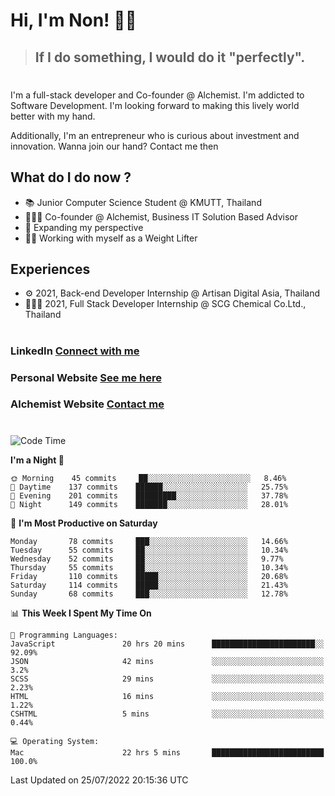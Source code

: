 # Hi, I'm Non! 🖐🏻

> ## If I do something, I would do it "perfectly".

#

I'm a full-stack developer and Co-founder @ Alchemist. I'm addicted to Software Development. I'm looking forward to making this lively world better with my hand.

Additionally, I'm an entrepreneur who is curious about investment and innovation. Wanna join our hand? Contact me then

## What do I do now ?

- 📚 Junior Computer Science Student @ KMUTT, Thailand
- 🧑🏻‍💻 Co-founder @ Alchemist, Business IT Solution Based Advisor
- 🌈 Expanding my perspective
- 🏋🏻 Working with myself as a Weight Lifter

## Experiences

- ⚙️ 2021, Back-end Developer Internship @ Artisan Digital Asia, Thailand
- 🧑🏻‍💻 2021, Full Stack Developer Internship @ SCG Chemical Co.Ltd., Thailand

#

### LinkedIn [Connect with me](https://www.linkedin.com/in/non-nontra/)

### Personal Website [See me here](https://nonnontra.com/)

### Alchemist Website [Contact me](https://alchemist-softwarehouse.co/)

#

<!--START_SECTION:waka-->
![Code Time](http://img.shields.io/badge/Code%20Time-1%2C923%20hrs%2010%20mins-blue)

**I'm a Night 🦉** 

```text
🌞 Morning    45 commits     ██░░░░░░░░░░░░░░░░░░░░░░░   8.46% 
🌆 Daytime    137 commits    ██████░░░░░░░░░░░░░░░░░░░   25.75% 
🌃 Evening    201 commits    █████████░░░░░░░░░░░░░░░░   37.78% 
🌙 Night      149 commits    ███████░░░░░░░░░░░░░░░░░░   28.01%

```
📅 **I'm Most Productive on Saturday** 

```text
Monday       78 commits     ███░░░░░░░░░░░░░░░░░░░░░░   14.66% 
Tuesday      55 commits     ██░░░░░░░░░░░░░░░░░░░░░░░   10.34% 
Wednesday    52 commits     ██░░░░░░░░░░░░░░░░░░░░░░░   9.77% 
Thursday     55 commits     ██░░░░░░░░░░░░░░░░░░░░░░░   10.34% 
Friday       110 commits    █████░░░░░░░░░░░░░░░░░░░░   20.68% 
Saturday     114 commits    █████░░░░░░░░░░░░░░░░░░░░   21.43% 
Sunday       68 commits     ███░░░░░░░░░░░░░░░░░░░░░░   12.78%

```


📊 **This Week I Spent My Time On** 

```text
💬 Programming Languages: 
JavaScript               20 hrs 20 mins      ███████████████████████░░   92.09% 
JSON                     42 mins             ░░░░░░░░░░░░░░░░░░░░░░░░░   3.2% 
SCSS                     29 mins             ░░░░░░░░░░░░░░░░░░░░░░░░░   2.23% 
HTML                     16 mins             ░░░░░░░░░░░░░░░░░░░░░░░░░   1.22% 
CSHTML                   5 mins              ░░░░░░░░░░░░░░░░░░░░░░░░░   0.44%

💻 Operating System: 
Mac                      22 hrs 5 mins       █████████████████████████   100.0%

```


 Last Updated on 25/07/2022 20:15:36 UTC
<!--END_SECTION:waka-->
